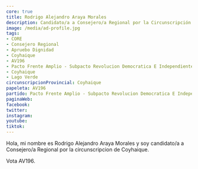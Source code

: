 ```yaml
---
core: true
title: Rodrigo Alejandro Araya Morales
description: Candidato/a a Consejero/a Regional por la Circunscripción de Coyhaique
image: /media/ad-profile.jpg
tags:
- CORE
- Consejero Regional
- Apruebo Dignidad
- Coyhaique
- AV196
- Pacto Frente Amplio - Subpacto Revolucion Democratica E Independientes - Revolucion Democratica
- Coyhaique
- Lago Verde
circunscripcionProvincial: Coyhaique
papeleta: AV196
partido: Pacto Frente Amplio - Subpacto Revolucion Democratica E Independientes - Revolucion Democratica
paginaWeb:
facebook:
twitter:
instagram:
youtube:
tiktok:
---
```

Hola, mi nombre es Rodrigo Alejandro Araya Morales y soy candidato/a a Consejero/a Regional por la circunscripcion de Coyhaique.

Vota AV196.